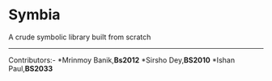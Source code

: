 # Symbia
A crude symbolic library built from scratch
_______
Contributors:-
*Mrinmoy Banik,**Bs2012**
*Sirsho Dey,**BS2010**
*Ishan Paul,**BS2033**